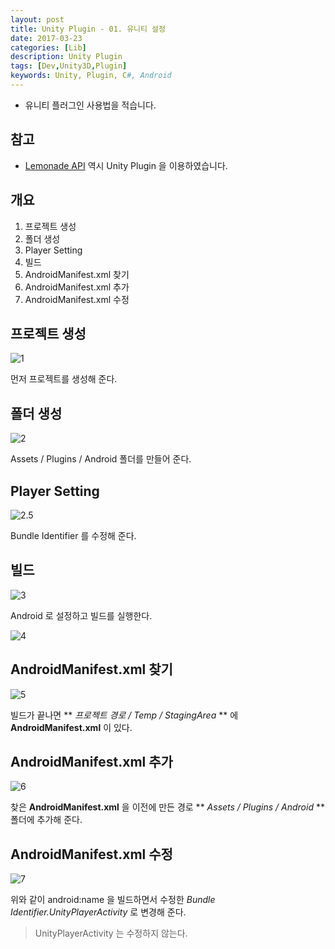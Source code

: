 ```yaml
---
layout: post
title: Unity Plugin - 01. 유니티 설정
date: 2017-03-23
categories: [Lib]
description: Unity Plugin
tags: [Dev,Unity3D,Plugin]
keywords: Unity, Plugin, C#, Android
---
```


- 유니티 플러그인 사용법을 적습니다.

## 참고
- [Lemonade API](https://github.com/kyechan99/lemonade-android-api-unity-example) 역시 Unity Plugin 을 이용하였습니다.

## 개요
  1. 프로젝트 생성
  2. 폴더 생성
  3. Player Setting
  4. 빌드
  5. AndroidManifest.xml 찾기
  6. AndroidManifest.xml 추가
  7. AndroidManifest.xml 수정

  
## 프로젝트 생성
![1](http://postfiles1.naver.net/MjAxNzAzMjNfNjcg/MDAxNDkwMjI4MjM0MjQz.Rh_v7QJZcDkVuUoVA_kpJT39b1xaJ4PTEPxKt3t4fsog.a9jdiFwZXm4OE561q9AGiUVjJV-VT1S-u5VyKT0Smhgg.PNG.kyechan99/0.PNG?type=w1)

먼저 프로젝트를 생성해 준다.

## 폴더 생성
![2](http://postfiles1.naver.net/MjAxNzAzMjNfMTEx/MDAxNDkwMjI4MzMyNDQ2.B3VA8MkKaetsqFFMD4fo3pXl49R7m6C8QqOyCghWdGsg.a4402Gn53cGqB0-7nbT9ROGgtqSOamg6fnQSMrtOLQUg.PNG.kyechan99/001.PNG?type=w1)

Assets / Plugins / Android 폴더를 만들어 준다.

## Player Setting
![2.5](http://postfiles1.naver.net/MjAxNzAzMjNfMTk5/MDAxNDkwMjI4MDAzNjEw.zNIC-n_MMaQkVsrJsfVuaaVUcqLk3noxgeqycjSU9rYg.kbhDUYuxgIuwwnyivGLOpQ3klhcd6ce659m9r2U_TWEg.PNG.kyechan99/1.5.PNG?type=w1)

Bundle Identifier 를 수정해 준다.

## 빌드
![3](http://postfiles5.naver.net/MjAxNzAzMjNfNDEg/MDAxNDkwMjI4MjM0MDQ4.T0FoUL9ykNtzXxDVwQCAIPWnQhuMaFhW8NIFywIhgAIg.B5gN1c69MRkOwPmqWxASWrLHOq3Q_qWGl2MylLEo1pwg.PNG.kyechan99/0.5.PNG?type=w1)

Android 로 설정하고 빌드를 실행한다.

![4](http://postfiles7.naver.net/MjAxNzAzMjNfMTA3/MDAxNDkwMjI4MDA0MTM4.cSHKAZoHmXEDznQ9uul_cwNXUVq2HUUnryLB5t-XNhcg.CQ4i9X4JOLcShQD7mY0m4hwXQ97_nMG4Gb1aErl78UUg.PNG.kyechan99/2.PNG?type=w1)

## AndroidManifest.xml 찾기
![5](http://postfiles4.naver.net/MjAxNzAzMjNfMyAg/MDAxNDkwMjI4MDA0Mzc1.hhrJsGPfh49e1GQcJWdZ05ojGtVzzQOxQ0IPYbr9GlEg.v5o5LOk9WTixauKMREKuyCLZ0vZF7-zGckP2_9xnwtYg.PNG.kyechan99/3.PNG?type=w1)

빌드가 끝나면 ** *프로젝트 경로 / Temp / StagingArea* ** 에 **AndroidManifest.xml** 이 있다.

## AndroidManifest.xml 추가
![6](http://postfiles10.naver.net/MjAxNzAzMjNfNTYg/MDAxNDkwMjI4MDA0NTAz.cnexSySDMlmTpD6sbQFoA7a7GwxTaDZbTYZW9kevI2sg.MNT4V3t0A5Y4wnMEbmGmAHSsu0bMIJud8C8DMo2ilt8g.PNG.kyechan99/4.PNG?type=w1)

찾은 **AndroidManifest.xml** 을 이전에 만든 경로 ** *Assets / Plugins / Android* ** 폴더에 추가해 준다.


## AndroidManifest.xml 수정
![7](http://postfiles11.naver.net/MjAxNzAzMjNfMTYg/MDAxNDkwMjI4MDA1MDgw.mlgnNqqO1rKVWdZPbdd0DCPf-fpsB-wq-2yZ1g82Av8g.hdDqXlSDvcqy8zDZqPpKsKkosuZj783NaTwliEZbe8sg.PNG.kyechan99/6.PNG?type=w1)

위와 같이 android:name 을 빌드하면서 수정한 *Bundle Identifier.UnityPlayerActivity* 로 변경해 준다.

> UnityPlayerActivity 는 수정하지 않는다.




